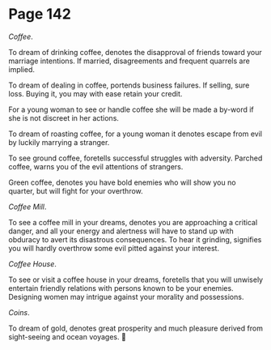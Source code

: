 # Page 142
_Coffee_.


To dream of drinking coffee, denotes the disapproval of friends toward
your marriage intentions. If married, disagreements and frequent
quarrels are implied.


To dream of dealing in coffee, portends business failures.
If selling, sure loss. Buying it, you may with ease
retain your credit.


For a young woman to see or handle coffee she will be made a by-word if she
is not discreet in her actions.


To dream of roasting coffee, for a young woman it denotes escape
from evil by luckily marrying a stranger.


To see ground coffee, foretells successful struggles with adversity.
Parched coffee, warns you of the evil attentions of strangers.


Green coffee, denotes you have bold enemies who will show you no quarter,
but will fight for your overthrow.


_Coffee Mill_.


To see a coffee mill in your dreams, denotes you are approaching
a critical danger, and all your energy and alertness will have
to stand up with obduracy to avert its disastrous consequences.
To hear it grinding, signifies you will hardly overthrow some evil
pitted against your interest.


_Coffee House_.


To see or visit a coffee house in your dreams, foretells that you will
unwisely entertain friendly relations with persons known to be your enemies.
Designing women may intrigue against your morality and possessions.


_Coins_.


To dream of gold, denotes great prosperity and much pleasure
derived from sight-seeing and ocean voyages.
